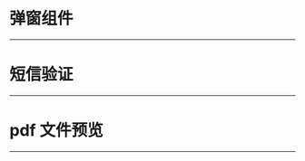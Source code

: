 # 弹窗组件

---

<common-code-format title="基本弹窗" description="在组件中需配置：属性visible是否显示弹窗；title：弹窗标题（默认：温馨提示）；@update:visible 右上删除或取消事件；新增v-dialogDrag指令可按头部拖拽弹窗；ElementUI中el-dialog的属性皆可用(如：close-on-click-modal属性——点击空白区域是否关闭弹窗)">
  <docsComponents-VDialog-index></docsComponents-VDialog-index>
  <highlight-code slot="codeText">
    <template>
       <div class="v-dialog-demo" style="width:100%;min-height:100px;">
        <el-button type="danger" @click="openDialog">点击打开弹窗</el-button>
        <v-dialog title="请选择企业" class="ent-choose" :visible="dialogSelectEnt" @update:visible="cancel">
          <div class="select-ent-box flex-box flex-col">
            <div
              style="width:100%;"
              v-for="item in entList"
              :key="item.id"
              class="radio-line-item t-overflow-hidden"
              :class="entSelectType===item.id?'radioSelected':''"
              @click="selectType(item)">
              <i v-if="entSelectType===item.id" class="el-icon-check icon-check"></i>
              上海某某电子商务有限公司
              <span style="color:#999;">`(企业编码:60003627)`</span>
            </div>
          </div>
        </v-dialog>
      </div>
    </template>
    <script>
        export default {
             data () {
            return {
              dialogSelectEnt: false,
              entSelectType: '',
              entList: [{ 'id': 107, 'entName': '上海某某电子商务有限公司', 'entCode': '60003627', 'entType': null, 'entIdPcloud': '717380413542105088' }]
            }
          },
          mounted () {
            this.entSelectType = this.entList[0].id
          },
          // 方法
          methods: {
            openDialog () {
              this.dialogSelectEnt = true
            },
            // 选择企业
            selectType (item) {
              this.entSelectType = item.id
              this.dialogSelectEnt = false
            },
            cancel () {
              this.dialogSelectEnt = false
            }
          }
        }
    </script>
  </highlight-code>
</common-code-format>

# 短信验证

---

<common-code-format title="短信验证弹窗" description="在组件中需配置：属性phoneVisible是否显示弹窗；legalPhone：展示的手机号码；personTxt：展示谁的手机号码；@update:visible 右上删除或取消事件；新增v-dialogDrag指令可按头部拖拽弹窗；ElementUI中el-dialog的属性皆可用(如：close-on-click-modal属性——点击空白区域是否关闭弹窗)">
  <docsComponents-VDialog-sms></docsComponents-VDialog-sms>
  <highlight-code slot="codeText">
    <template>
       <el-button type="danger" @click="openDialog">短信验证弹窗</el-button>
        <t-phone
          :phoneVisible="phoneVisible"
          :legalPhone="legalPhone"
          @update:visible="phoneHide"
          :personTxt="personTxt"
          @phoneConfirm="phoneConfirm"
        />
    </template>
    <script>
        export default {
            data () {
              return {
                phoneVisible: false,
                personTxt:'法人',
                legalPhone: '13888888888' // 法人手机号码
              }
          },
          methods: {
            openDialog () {
              this.phoneVisible = true
            },
            // 点击确定
            phoneConfirm (smsCode) {
              console.log('点击确定按钮', smsCode)
              this.phoneVisible = false
            },
            phoneHide () {
              this.phoneVisible = false
            }
          }
        }
    </script>
  </highlight-code>
</common-code-format>

# pdf 文件预览

---

<common-code-format title="pdf文件预览弹窗" description="在组件中需配置：属性protocolVisible是否显示弹窗；protocolTitle：pdf文件名；@update:visible 右上删除或取消事件；新增v-dialogDrag指令可按头部拖拽弹窗；ElementUI中el-dialog的属性皆可用(如：close-on-click-modal属性——点击空白区域是否关闭弹窗)">
  <docsComponents-VDialog-protocol></docsComponents-VDialog-protocol>
  <highlight-code slot="codeText">
    <template>
       <div class="v-dialog-demo" style="width:100%;min-height:100px;padding:15px;">
        <el-button type="danger" @click="openDialog">PDF预览弹窗</el-button>
        <t-protocol
          :protocolVisible="protocolVisible"
          :protocolTitle="protocolTitle"
          :protocolSrc="protocolSrc"
          ref="pdf"
          @update:visible="protocolHide"
        />
      </div>
    </template>
    <script>
        export default {
           data () {
            return {
              protocolVisible: false,
              protocolTitle: '协议预览',
              protocolSrc: '' // 协议路径
            }
          },
          methods: {
            openDialog () {
              this.protocolVisible = true
            },
            protocolHide () {
              this.protocolVisible = false
            }
          }
        }
    </script>
  </highlight-code>
</common-code-format>
